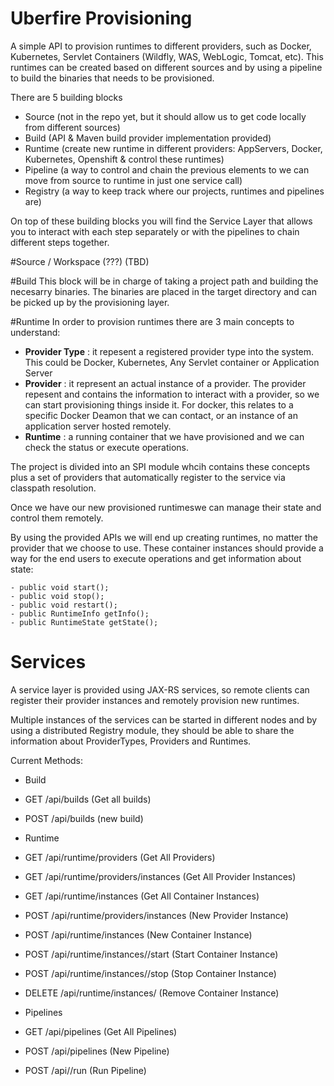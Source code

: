 # Uberfire Provisioning

A simple API to provision runtimes to different providers, such as Docker, Kubernetes, Servlet Containers (Wildfly, WAS, WebLogic, Tomcat, etc). This runtimes can be created based on different sources and by using a pipeline to build the binaries that needs to be provisioned. 

There are 5 building blocks
- Source (not in the repo yet, but it should allow us to get code locally from different sources)
- Build (API & Maven build provider implementation provided)
- Runtime (create new runtime in different providers: AppServers, Docker, Kubernetes, Openshift & control these runtimes)
- Pipeline (a way to control and chain the previous elements to we can move from source to runtime in just one service call)
- Registry (a way to keep track where our projects, runtimes and pipelines are)

On top of these building blocks you will find the Service Layer that allows you to interact with each step separately or with the pipelines to chain different steps together.


#Source / Workspace (???)
 (TBD)

#Build
This block will be in charge of taking a project path and building the necesarry binaries. The binaries are placed in the target directory and can be picked up by the provisioning layer.

#Runtime
In order to provision runtimes there are 3 main concepts to understand:
 - **Provider Type** : it repesent a registered provider type into the system. This could be Docker, Kubernetes, Any Servlet container or Application Server 
 - **Provider** : it represent an actual instance of a provider. The provider repesent and contains the information to interact with a provider, so we can start provisioning things inside it. For docker, this relates to a specific Docker Deamon that we can contact, or an instance of an application server hosted remotely.
 - **Runtime** : a running container that we have provisioned and we can check the status or execute operations.

The project is divided into an SPI module whcih contains these concepts plus a set of providers that automatically register to the service via classpath resolution.

Once we have our new provisioned runtimeswe can manage their state and control them remotely. 

By using the provided APIs we will end up creating runtimes, no matter the provider that we choose to use. 
These container instances should provide a way for the end users to execute operations and get information about state:
```
- public void start();
- public void stop();
- public void restart();
- public RuntimeInfo getInfo();
- public RuntimeState getState();
```


# Services

A service layer is provided using JAX-RS services, so remote clients can register their provider instances and remotely provision new runtimes.

Multiple instances of the services can be started in different nodes and by using a distributed Registry module, they should be able to share the information about ProviderTypes, Providers and Runtimes.


Current Methods:
- Build
 - GET /api/builds  (Get all builds)
 - POST /api/builds  (new build)

- Runtime
 - GET /api/runtime/providers (Get All Providers)
 - GET /api/runtime/providers/instances (Get All Provider Instances)
 - GET /api/runtime/instances (Get All Container Instances)

 - POST /api/runtime/providers/instances (New Provider Instance)
 - POST /api/runtime/instances (New Container Instance)
 - POST /api/runtime/instances/<id>/start (Start Container Instance)
 - POST /api/runtime/instances/<id>/stop (Stop Container Instance)
 - DELETE /api/runtime/instances/<id> (Remove Container Instance)

- Pipelines
 - GET /api/pipelines (Get All Pipelines)
 - POST /api/pipelines (New Pipeline)
 - POST /api/<id>/run (Run Pipeline)

 




